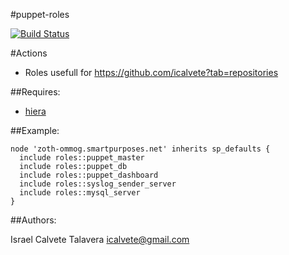 #puppet-roles

 [![Build Status](https://secure.travis-ci.org/icalvete/puppet-roles.png)](http://travis-ci.org/icalvete/puppet-roles)

#Actions

* Roles usefull for https://github.com/icalvete?tab=repositories

##Requires:

* [hiera](http://docs.puppetlabs.com/hiera/1/index.html)

##Example:

```puppet
node 'zoth-ommog.smartpurposes.net' inherits sp_defaults {
  include roles::puppet_master
  include roles::puppet_db
  include roles::puppet_dashboard
  include roles::syslog_sender_server
  include roles::mysql_server
}
```

##Authors:
 
 Israel Calvete Talavera <icalvete@gmail.com>
